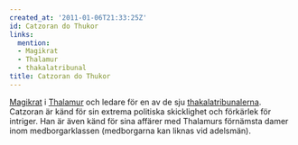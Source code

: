 ```yaml
---
created_at: '2011-01-06T21:33:25Z'
id: Catzoran do Thukor
links:
  mention:
  - Magikrat
  - Thalamur
  - thakalatribunal
title: Catzoran do Thukor
---
```


[Magikrat] i [Thalamur] och ledare för en av de sju [thakalatribunalerna]. Catzoran är känd för sin
extrema politiska skicklighet och förkärlek för intriger. Han är även känd för sina affärer med
Thalamurs förnämsta damer inom medborgarklassen (medborgarna kan liknas vid adelsmän).

  [Magikrat]: Magikrat
  [Thalamur]: Thalamur
  [thakalatribunalerna]: thakalatribunal